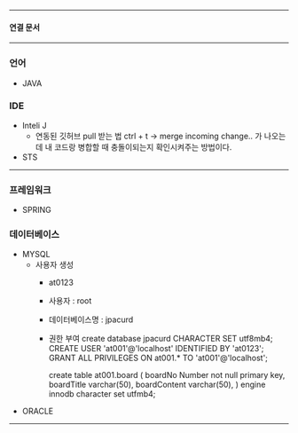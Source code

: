 
---
#### 연결 문서


---
### 언어
- JAVA
### IDE
- Inteli J
	- 연동된 깃허브 pull 받는 법
		 ctrl + t -> merge incoming change.. 가 나오는데 
		내 코드랑 병합할 때 충돌이되는지 확인시켜주는 방법이다.	
- STS

---

### 프레임워크
- SPRING 
### 데이터베이스
- MYSQL
	- 사용자 생성
		- at0123
		- 사용자 : root
		- 데이터베이스명 : jpacurd
		- 권한 부여 
			create database jpacurd CHARACTER SET utf8mb4; 
			CREATE USER 'at001'@'localhost' IDENTIFIED BY 'at0123'; 
			GRANT ALL PRIVILEGES ON at001.* TO 'at001'@'localhost'; 
			
			create table at001.board ( 
			boardNo Number not null primary key, 
			boardTitle varchar(50), 
			boardContent varchar(50), 
			) engine innodb character set utfmb4;
- ORACLE

---